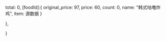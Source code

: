 

<!-- 购物车状态vuex -->

[foods]:{
  [martId]: {
    total: 0,
    [foodId]:{
      original_price: 97,
      price: 60,
      count: 0,
      name: "韩式咕噜炸鸡",
      item: 源数据
    }
    
  },
  
  
  
}